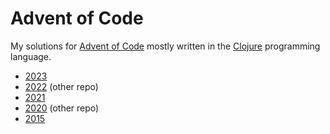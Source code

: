 # Advent of Code

My solutions for [Advent of Code](https://adventofcode.com/) mostly written
in the [Clojure](https://clojure.org/) programming language.

* [2023](src/year2023/)
* [2022](https://github.com/tpot/advent-of-code-2022/tree/main/src/aoc22) (other repo)
* [2021](src/year2021/)
* [2020](https://github.com/tpot/advent-of-code-2020/tree/main/src/advent_of_code_2020) (other repo)
* [2015](2015/)
